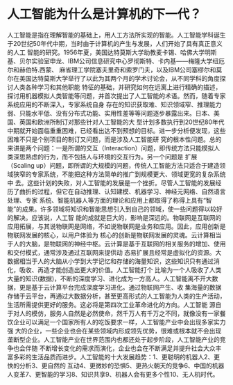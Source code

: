    #  人工智能为什么是计算机的下一代？ 
   
人工智能是指在理解智能的基础上，用人工方法所实现的智能。人工智能学科诞生于20世纪50年代中期，当时由于计算机的产生与发展，人们开始了具有真正意义的人工
智能的研究。1956年夏，美国达特莫斯大学助教麦卡锡、哈佛大学明斯基、贝尔实验室申龙、IBM公司信息研究中心罗彻斯特、卡内基——梅隆大学纽厄尔和赫伯特.西蒙、
麻省理工学院塞夫里奇和索罗门夫，以及IBM公司塞缪尔和莫尔在美国达特莫斯大学举行了以此为其两个月的学术讨论会，从不同学科的角度探讨人类各种学习和其他职能
特征的基础，并研究如何在远离上进行精确的描述，探讨用机器模拟人类智能等问题，并首次提出了人工智能的术语。然而，随着专家系统应用的不断深入，专家系统自身
存在的知识获取难、知识领域窄、推理能力弱、只能水平低、没有分布式功能、实用性差等等问题逐步暴露出来。日本、美国、英国和欧洲所制订对那些针对人工智能的大
型计划多数执行到20世纪80年代中期就开始面临重重困难，已经看出达不到预想的目标。进一步分析便发现，这些困难不只是个别项目的制订又问题，而是涉及人工智能研
究的根本性问题。总的来讲是两个问题：一是所谓的交互（Interaction）问题，即传统方法只能模拟人类深思熟虑的行为，而不包括人与环境的交互行为。另一个问题是
扩展（Scaling up）问题，即所谓的大规模的问题，传统人工智能方法只适合于建造领域狭窄的专家系统，不能把这种方法简单的推广到规模更大、领域更宽的复杂系统中
去。这些计划的失败，对人工智能的发展是一个挫折。尽管人工智能的发展经历了曲折的过程，但它在自动推理、认知建模、机器学习、神经元网络、自然语言处理、专家
系统、智能机器人等方面的理论和应用上都取得了称得上具有“智能”的成果。许多领域将知识和智能思想引入到自己的领域，使一些问题得以较好的解决。应该说，人工智
能的成就是巨大的，影响是深远的。物联网是互联网的应用拓展，与其说物联网是网络，不如说物联网是业务和应用。因此，应用创新是物联网发展的核心，以用户体验为
核心的创新是物联网发展的灵魂。云计算相当于人的大脑，是物联网的神经中枢。云计算是基于互联网的相关服务的增加、使用和交付模式，通常涉及通过互联网来提供动
态易扩展且经常是虚拟化的资源。大数据相当于人的大脑从小学到大学记忆和存储的海量知识，这些知识只有通过消化，吸收、再造才能创造出更大的价值。人工智能打个
比喻为一个人吸收了人类大量的知识(数据)，不断的深度学习、进化成为一方高人。人工智能离不开大数据，更是基于云计算平台完成深度学习进化。通过物联网产生、收
集海量的数据存储于云平台，再通过大数据分析，甚至更高形式的人工智能为人类的生产活动，生活所需提供更好的服务。这必将是第四次工业革命进化的方向。人工智能
源自于对人的模仿，服务人自然是必然使命，然千万人有千万之不同，就像没有一家餐饮企业可以满足一个国家所有人的吃饭要求一样，人工智能产业中会出现多家实力强
大的企业，一些企业也会在某些领域内形成领先优势，很难或根本就不会出现垄断型企业。人工智能产业在世界范围内也都还处于起步阶段，人工智能产业的竞争也会伴随
不断增长变化的需求而演化，企业也会在不断满足并提升社会大众丰富多彩的生活品质而进步。人工智能的十大发展趋势：1、更聪明的机器人2、更快的分析3、更自然的
互动4、更微妙的恐惧5、更热火朝天的竞争6、中国的机器人变革7、更智能的学习8、知识共享9、机器人会有更多个性10、无人机时代。
